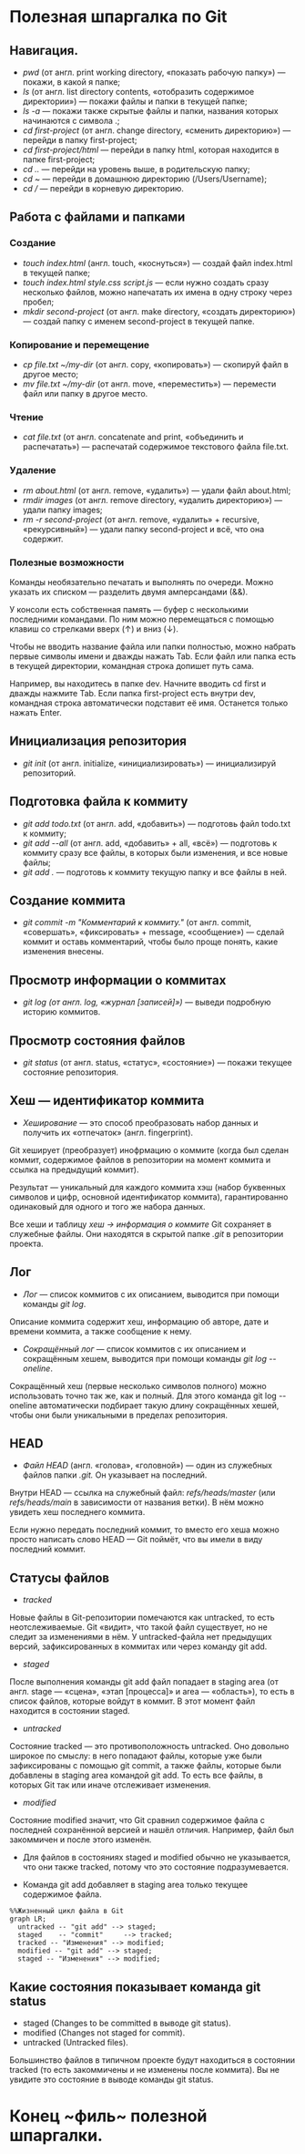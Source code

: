 # Полезная шпаргалка по Git

## Навигация.

- *pwd* (от англ. print working directory, «показать рабочую папку») — покажи, в какой я папке;
- *ls* (от англ. list directory contents, «отобразить содержимое директории») — покажи файлы и папки в текущей папке;
- *ls -a* — покажи также скрытые файлы и папки, названия которых начинаются с символа .;
- *cd first-project* (от англ. change directory, «сменить директорию») — перейди в папку first-project;
- *cd first-project/html* — перейди в папку html, которая находится в папке first-project;
- *cd ..* — перейди на уровень выше, в родительскую папку;
- *cd ~* — перейди в домашнюю директорию (/Users/Username);
- *cd /* — перейди в корневую директорию.

## Работа с файлами и папками

### Создание

- *touch index.html* (англ. touch, «коснуться») — создай файл index.html в текущей папке;
- *touch index.html style.css script.js* — если нужно создать сразу несколько файлов, можно напечатать их имена в одну строку через пробел;
- *mkdir second-project* (от англ. make directory, «создать директорию») — создай папку с именем second-project в текущей папке.

### Копирование и перемещение
- *cp file.txt ~/my-dir* (от англ. copy, «копировать») — скопируй файл в другое место;
- *mv file.txt ~/my-dir* (от англ. move, «переместить») — перемести файл или папку в другое место.

### Чтение

- *cat file.txt* (от англ. concatenate and print, «объединить и распечатать») — распечатай содержимое текстового файла file.txt.

### Удаление

- *rm about.html* (от англ. remove, «удалить») — удали файл about.html;
- *rmdir images* (от англ. remove directory, «удалить директорию») — удали папку images;
- *rm -r second-project* (от англ. remove, «удалить» + recursive, «рекурсивный») — удали папку second-project и всё, что она содержит.

### Полезные возможности

Команды необязательно печатать и выполнять по очереди. Можно указать их списком — разделить двумя амперсандами (&&).

У консоли есть собственная память — буфер с несколькими последними командами. По ним можно перемещаться с помощью клавиш со стрелками вверх (↑) и вниз (↓).

Чтобы не вводить название файла или папки полностью, можно набрать первые символы имени и дважды нажать Tab. Если файл или папка есть в текущей директории, командная строка допишет путь сама.

Например, вы находитесь в папке dev. Начните вводить cd first и дважды нажмите Tab. Если папка first-project есть внутри dev, командная строка автоматически подставит её имя. Останется только нажать Enter.

## Инициализация репозитория

- *git init* (от англ. initialize, «инициализировать») — инициализируй репозиторий.

## Подготовка файла к коммиту

- *git add todo.txt* (от англ. add, «добавить») — подготовь файл todo.txt к коммиту;
- *git add --all* (от англ. add, «добавить» + all, «всё») — подготовь к коммиту сразу все файлы, в которых были изменения, и все новые файлы;
- *git add .* — подготовь к коммиту текущую папку и все файлы в ней.

## Создание коммита

- *git commit -m "Комментарий к коммиту."* (от англ. commit, «совершать», «фиксировать» + message, «сообщение») — сделай коммит и оставь комментарий, чтобы было проще понять, какие изменения внесены. 

## Просмотр информации о коммитах

- *git log (от англ. log, «журнал [записей]»)* — выведи подробную историю коммитов.

## Просмотр состояния файлов

- *git status* (от англ. status, «статус», «состояние») — покажи текущее состояние репозитория.

## Хеш — идентификатор коммита

- *Хеширование* — это способ преобразовать набор данных и получить их «отпечаток» (англ. fingerprint).

Git хеширует (преобразует) инофрмацию о коммите (когда был сделан коммит, содержимое файлов в репозитории на момент коммита и ссылка на предыдущий коммит).


Результат — уникальный для каждого коммита хэш (набор буквенных символов и цифр, основной идентификатор коммита), гарантированно одинаковый для одного и того же набора данных.


Все хеши и таблицу *хеш → информация о коммите* Git сохраняет в служебные файлы. Они находятся в скрытой папке *.git* в репозитории проекта.

## Лог

- *Лог* — список коммитов с их описанием, выводится при помощи команды *git log*.

Описание коммита содержит хеш, информацию об авторе, дате и времени коммита, а также сообщение к нему.

- *Сокращённый лог* — список коммитов с их описанием и сокращённым хешем, выводится при помощи команды *git log --oneline*.

Сокращённый хеш (первые несколько символов полного) можно использовать точно так же, как и полный. 
Для этого команда git log --oneline автоматически подбирает такую длину сокращённых хешей, чтобы они были уникальными в пределах репозитория.

## HEAD

- *Файл HEAD* (англ. «голова», «головной») — один из служебных файлов папки *.git.* Он указывает на последний.

Внутри HEAD — ссылка на служебный файл: *refs/heads/master* (или *refs/heads/main* в зависимости от названия ветки). 
В нём можно увидеть хеш последнего коммита.

Если нужно передать последний коммит, то вместо его хеша можно просто написать слово HEAD — Git поймёт, что вы имели в виду последний коммит.

## Статусы файлов

- *tracked*

Новые файлы в Git-репозитории помечаются как untracked, то есть неотслеживаемые. Git «видит», что такой файл существует, но не следит за изменениями в нём. 
У untracked-файла нет предыдущих версий, зафиксированных в коммитах или через команду git add.

- *staged*

После выполнения команды git add файл попадает в staging area (от англ. stage — «сцена», «этап [процесса]» и area — «область»), то есть в список файлов, которые войдут в коммит. 
В этот момент файл находится в состоянии staged.

- *untracked*

Состояние tracked — это противоположность untracked.
Оно довольно широкое по смыслу: в него попадают файлы, которые уже были зафиксированы с помощью git commit, а также файлы, которые были добавлены в staging area командой git add.
То есть все файлы, в которых Git так или иначе отслеживает изменения.


- *modified*

Состояние modified значит, что Git сравнил содержимое файла с последней сохранённой версией и нашёл отличия.
Например, файл был закоммичен и после этого изменён.

- Для файлов в состояниях staged и modified обычно не указывается, что они также tracked, потому что это состояние подразумевается.

- Команда git add добавляет в staging area только текущее содержимое файла.


```mermaid
%%Жизненный цикл файла в Git
graph LR;
  untracked -- "git add" --> staged;
  staged    -- "commit"     --> tracked;
  tracked -- "Изменения" --> modified;
  modified -- "git add" --> staged;
  staged -- "Изменения" --> modified;
```
## Какие состояния показывает команда git status

- staged (Changes to be committed в выводе git status).
- modified (Changes not staged for commit).
- untracked (Untracked files).

Большинство файлов в типичном проекте будут находиться в состоянии tracked (то есть закоммичены и не изменены после коммита). 
Вы не увидите это состояние в выводе команды git status.




# Конец ~филь~ полезной шпаргалки.


